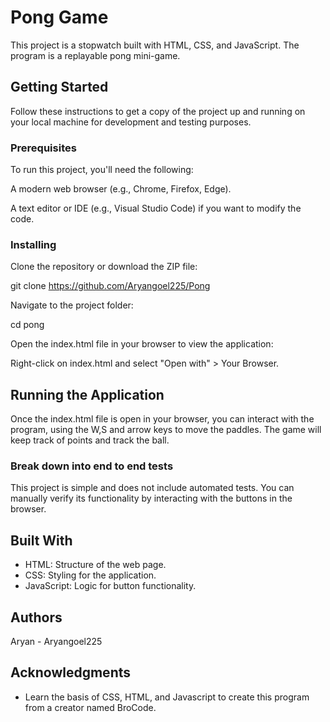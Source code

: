 # Pong Game

This project is a stopwatch built with HTML, CSS, and JavaScript. The program is a replayable pong mini-game.

## Getting Started

Follow these instructions to get a copy of the project up and running on your local machine for development and testing purposes.

### Prerequisites

To run this project, you'll need the following:

A modern web browser (e.g., Chrome, Firefox, Edge).

A text editor or IDE (e.g., Visual Studio Code) if you want to modify the code.

### Installing

Clone the repository or download the ZIP file:

git clone https://github.com/Aryangoel225/Pong    

Navigate to the project folder:

cd pong

Open the index.html file in your browser to view the application:

Right-click on index.html and select "Open with" > Your Browser.

## Running the Application

Once the index.html file is open in your browser, you can interact with the program, using the W,S and arrow keys to move the paddles. The game will keep track of points and track the ball. 

### Break down into end to end tests

This project is simple and does not include automated tests. You can manually verify its functionality by interacting with the buttons in the browser.


## Built With

* HTML: Structure of the web page.
* CSS: Styling for the application.
* JavaScript: Logic for button functionality.
  
## Authors

Aryan - Aryangoel225

## Acknowledgments

* Learn the basis of CSS, HTML, and Javascript to create this program from a creator named BroCode.
